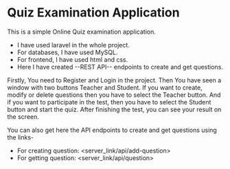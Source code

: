 # Quiz Examination Application

This is a simple Online Quiz examination application.

* I have used laravel in the whole project.
* For databases, I have used MySQL.
* For frontend, I have used html and css.
* Here I have created --REST API-- endpoints to create and get questions.

Firstly, You need to Register and Login in the project. Then You have seen a window with two buttons Teacher and Student.
If you want to create, modify or delete questions then you have to select the Teacher button.
And if you want to participate in the test, then you have to select the Student button and start the quiz. After finishing the test, you can see your result on the screen.

You can also get here the API endpoints to create and get questions using the links-
* For creating question: <server_link/api/add-question>
* For getting question: <server_link/api/question>
